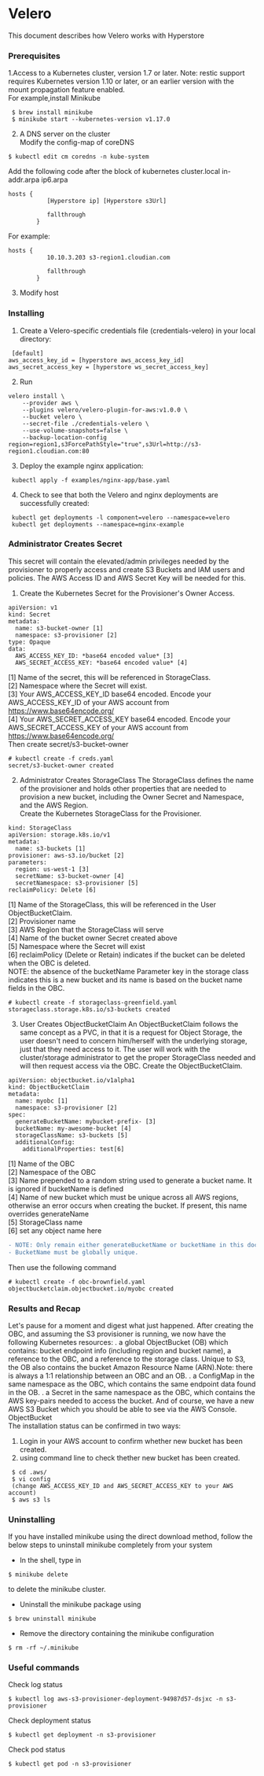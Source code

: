 # Velero
This document describes how Velero works with Hyperstore
### Prerequisites
1.Access to a Kubernetes cluster, version 1.7 or later. Note: restic support requires Kubernetes version 1.10 or later, or an earlier version with the mount propagation feature enabled.<br>
For example,install Minikube
```
 $ brew install minikube
 $ minikube start --kubernetes-version v1.17.0
```
2. A DNS server on the cluster <br>
Modify the config-map of coreDNS
```
$ kubectl edit cm coredns -n kube-system 
```
Add the following code after the block of kubernetes cluster.local in-addr.arpa ip6.arpa
```
hosts {
           [Hyperstore ip] [Hyperstore s3Url]

           fallthrough
        }
```
For example:
```
hosts {
           10.10.3.203 s3-region1.cloudian.com

           fallthrough
        }
 ```
3. Modify host 


### Installing
1. Create a Velero-specific credentials file (credentials-velero) in your local directory:
```
 [default]
aws_access_key_id = [hyperstore aws_access_key_id]
aws_secret_access_key = [hyperstore ws_secret_access_key]
```

2. Run
```
velero install \
    --provider aws \
    --plugins velero/velero-plugin-for-aws:v1.0.0 \
    --bucket velero \
    --secret-file ./credentials-velero \
    --use-volume-snapshots=false \
    --backup-location-config region=region1,s3ForcePathStyle="true",s3Url=http://s3-region1.cloudian.com:80
```

3. Deploy the example nginx application:
``` 
 kubectl apply -f examples/nginx-app/base.yaml
```
4. Check to see that both the Velero and nginx deployments are successfully created:
``` 
 kubectl get deployments -l component=velero --namespace=velero
 kubectl get deployments --namespace=nginx-example
```
### Administrator Creates Secret
This secret will contain the elevated/admin privileges needed by the provisioner to properly access and create S3 Buckets and IAM users and policies. The AWS Access ID and AWS Secret Key will be needed for this.<br>
1. Create the Kubernetes Secret for the Provisioner's Owner Access.
``` 
apiVersion: v1
kind: Secret
metadata:
  name: s3-bucket-owner [1]
  namespace: s3-provisioner [2]
type: Opaque
data:
  AWS_ACCESS_KEY_ID: *base64 encoded value* [3]
  AWS_SECRET_ACCESS_KEY: *base64 encoded value* [4]
``` 
[1] Name of the secret, this will be referenced in StorageClass.<br>
[2] Namespace where the Secret will exist.<br>
[3] Your AWS_ACCESS_KEY_ID base64 encoded. Encode your AWS_ACCESS_KEY_ID of your AWS account from https://www.base64encode.org/ <br>
[4] Your AWS_SECRET_ACCESS_KEY base64 encoded. Encode your AWS_SECRET_ACCESS_KEY of your AWS account from https://www.base64encode.org/ <br>
Then create secret/s3-bucket-owner
``` 
# kubectl create -f creds.yaml
secret/s3-bucket-owner created
``` 
2. Administrator Creates StorageClass
The StorageClass defines the name of the provisioner and holds other properties that are needed to provision a new bucket, including the Owner Secret and Namespace, and the AWS Region.<br>
Create the Kubernetes StorageClass for the Provisioner.
``` 
kind: StorageClass
apiVersion: storage.k8s.io/v1
metadata:
  name: s3-buckets [1]
provisioner: aws-s3.io/bucket [2]
parameters:
  region: us-west-1 [3]
  secretName: s3-bucket-owner [4]
  secretNamespace: s3-provisioner [5]
reclaimPolicy: Delete [6]
``` 
[1] Name of the StorageClass, this will be referenced in the User ObjectBucketClaim. <br>
[2] Provisioner name <br>
[3] AWS Region that the StorageClass will serve <br>
[4] Name of the bucket owner Secret created above <br>
[5] Namespace where the Secret will exist <br>
[6] reclaimPolicy (Delete or Retain) indicates if the bucket can be deleted when the OBC is deleted.<br>
NOTE: the absence of the bucketName Parameter key in the storage class indicates this is a new bucket and its name is based on the bucket name fields in the OBC.
``` 
# kubectl create -f storageclass-greenfield.yaml
storageclass.storage.k8s.io/s3-buckets created
``` 
3. User Creates ObjectBucketClaim
An ObjectBucketClaim follows the same concept as a PVC, in that it is a request for Object Storage, the user doesn't need to concern him/herself with the underlying storage, just that they need access to it. The user will work with the cluster/storage administrator to get the proper StorageClass needed and will then request access via the OBC.
Create the ObjectBucketClaim.
``` 
apiVersion: objectbucket.io/v1alpha1
kind: ObjectBucketClaim
metadata:
  name: myobc [1]
  namespace: s3-provisioner [2]
spec:
  generateBucketName: mybucket-prefix- [3]
  bucketName: my-awesome-bucket [4]
  storageClassName: s3-buckets [5]
  additionalConfig:
    additionalProperties: test[6]
 ``` 
[1] Name of the OBC <br>
[2] Namespace of the OBC <br>
[3] Name prepended to a random string used to generate a bucket name. It is ignored if bucketName is defined <br>
[4] Name of new bucket which must be unique across all AWS regions, otherwise an error occurs when creating the bucket. If present, this name overrides generateName <br>
[5] StorageClass name <br>
[6] set any object name here <br>
```diff
- NOTE: Only remain either generateBucketName or bucketName in this document, otherwise error will occur.<br>
- BucketName must be globally unique.
```
Then use the following command
```
# kubectl create -f obc-brownfield.yaml
objectbucketclaim.objectbucket.io/myobc created
```

### Results and Recap
Let's pause for a moment and digest what just happened. After creating the OBC, and assuming the S3 provisioner is running, we now have the following Kubernetes resources: . a global ObjectBucket (OB) which contains: bucket endpoint info (including region and bucket name), a reference to the OBC, and a reference to the storage class. Unique to S3, the OB also contains the bucket Amazon Resource Name (ARN).Note: there is always a 1:1 relationship between an OBC and an OB. . a ConfigMap in the same namespace as the OBC, which contains the same endpoint data found in the OB. . a Secret in the same namespace as the OBC, which contains the AWS key-pairs needed to access the bucket.
And of course, we have a new AWS S3 Bucket which you should be able to see via the AWS Console.
ObjectBucket<br>
The installation status can be confirmed in two ways:
1. Login in your AWS account to confirm whether new bucket has been created.
2. using command line to check thether new bucket has been created.
```
 $ cd .aws/
 $ vi config
 (change AWS_ACCESS_KEY_ID and AWS_SECRET_ACCESS_KEY to your AWS account)
 $ aws s3 ls
```
### Uninstalling
If you have installed minikube using the direct download method, follow the below steps to uninstall minikube completely from your system <br>
- In the shell, type in 
```
$ minikube delete 
```
to delete the minikube cluster. <br>
- Uninstall the minikube package using 
```
$ brew uninstall minikube 
```
- Remove the directory containing the minikube configuration 
```
$ rm -rf ~/.minikube
```
### Useful commands
Check log status
```
$ kubectl log aws-s3-provisioner-deployment-94987d57-dsjxc -n s3-provisioner
```
Check deployment status
```
$ kubectl get deployment -n s3-provisioner
```
Check pod status
```
$ kubectl get pod -n s3-provisioner
```
